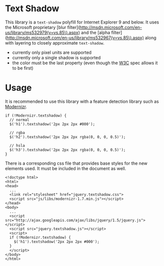 # Text Shadow
This library is a `text-shadow` polyfill for Internet Explorer 9 and below. It uses the Microsoft proprietary [blur filter](http://msdn.microsoft.com/en-us/library/ms532979(v=vs.85\).aspx) and the [alpha filter](http://msdn.microsoft.com/en-us/library/ms532967(v=vs.85\).aspx) along with layering to closely approximate `text-shadow`.

* currently only pixel units are supported
* currently only a single shadow is supported
* the color must be the last property (even though the [W3C](http://www.w3.org/TR/css3-text/#text-shadow) spec allows it to be first)

# Usage
It is recommended to use this library with a feature detection library such as [Modernizr](http://www.modernizr.com/docs/#textshadow).

    if (!Modernizr.textshadow) {
      // normal
      $('h1').textshadow('2px 2px 2px #000');
      
      // rgba
      $('h2').textshadow('2px 2px 2px rgba(0, 0, 0, 0.5)');
      
      // hsla
      $('h3').textshadow('2px 2px 2px rgba(0, 0, 0, 0.5)');
    }
    
There is a corresponding css file that provides base styles for the new elements used. It must be included in the document as well.

    <!doctype html>
    <html>
    <head>
      ...
      <link rel="stylesheet" href="jquery.textshadow.css">
      <script src="js/libs/modernizr-1.7.min.js"></script>
    </head>
    <body>
      ...
      <script src="http://ajax.googleapis.com/ajax/libs/jquery/1.5/jquery.js"></script>
      <script src="jquery.textshadow.js"></script>
      <script>
      if (!Modernizr.textshadow) {
        $('h1').textshadow('2px 2px 2px #000');
      }
      </script>
    </body>
    </html>